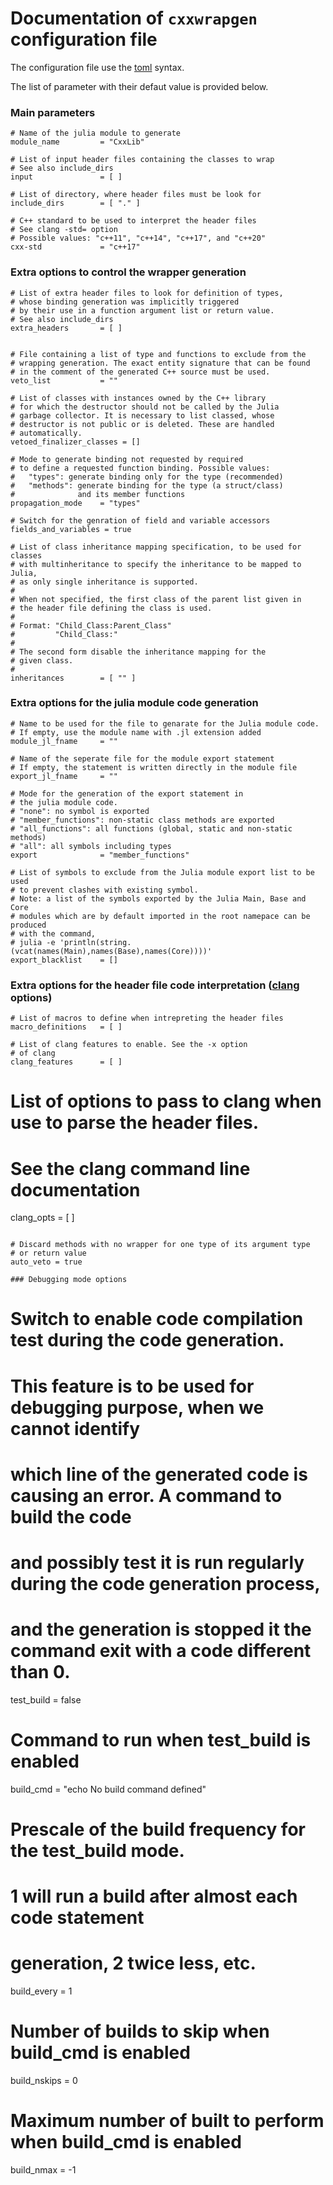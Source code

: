 # Documentation of `cxxwrapgen` configuration file

The configuration file use the [toml](https://toml.io) syntax.

The list of parameter with their defaut value is provided below.


### Main parameters

```
# Name of the julia module to generate
module_name         = "CxxLib"

# List of input header files containing the classes to wrap
# See also include_dirs
input               = [ ]

# List of directory, where header files must be look for
include_dirs        = [ "." ]

# C++ standard to be used to interpret the header files
# See clang -std= option
# Possible values: "c++11", "c++14", "c++17", and "c++20"
cxx-std             = "c++17"
```

### Extra options to control the wrapper generation
   
```
# List of extra header files to look for definition of types,
# whose binding generation was implicitly triggered
# by their use in a function argument list or return value.
# See also include_dirs
extra_headers       = [ ]


# File containing a list of type and functions to exclude from the
# wrapping generation. The exact entity signature that can be found
# in the comment of the generated C++ source must be used.
veto_list           = ""

# List of classes with instances owned by the C++ library
# for which the destructor should not be called by the Julia
# garbage collector. It is necessary to list classed, whose
# destructor is not public or is deleted. These are handled
# automatically.
vetoed_finalizer_classes = []

# Mode to generate binding not requested by required
# to define a requested function binding. Possible values:
#   "types": generate binding only for the type (recommended)
#   "methods": generate binding for the type (a struct/class)
#              and its member functions 
propagation_mode    = "types"

# Switch for the genration of field and variable accessors
fields_and_variables = true

# List of class inheritance mapping specification, to be used for classes
# with multinheritance to specify the inheritance to be mapped to Julia,
# as only single inheritance is supported.
#
# When not specified, the first class of the parent list given in
# the header file defining the class is used.
#
# Format: "Child_Class:Parent_Class"
#         "Child_Class:"
#
# The second form disable the inheritance mapping for the 
# given class.
#
inheritances        = [ "" ]
```

### Extra options for the julia module code generation

```
# Name to be used for the file to genarate for the Julia module code.
# If empty, use the module name with .jl extension added
module_jl_fname     = ""

# Name of the seperate file for the module export statement
# If empty, the statement is written directly in the module file
export_jl_fname     = ""

# Mode for the generation of the export statement in
# the julia module code.
# "none": no symbol is exported
# "member_functions": non-static class methods are exported
# "all_functions": all functions (global, static and non-static methods)
# "all": all symbols including types
export              = "member_functions"

# List of symbols to exclude from the Julia module export list to be used
# to prevent clashes with existing symbol.
# Note: a list of the symbols exported by the Julia Main, Base and Core
# modules which are by default imported in the root namepace can be produced
# with the command,
# julia -e 'println(string.(vcat(names(Main),names(Base),names(Core))))'
export_blacklist    = []
```

### Extra options for the header file code interpretation ([clang](https://clang.llvm.org/docs/UsersManual.html) options)

```
# List of macros to define when intrepreting the header files
macro_definitions   = [ ]

# List of clang features to enable. See the -x option
# of clang
clang_features      = [ ]
```

# List of options to pass to clang when use to parse the header files.
# See the clang command line documentation
clang_opts      = [ ]
```

# Discard methods with no wrapper for one type of its argument type
# or return value
auto_veto = true

### Debugging mode options

```
# Switch to enable code compilation test during the code generation.
# This feature is to be used for debugging purpose, when we cannot identify
# which line of the generated code is causing an error. A command to build the code
# and possibly test it is run regularly during the code generation process,
# and the generation is stopped it the command exit with a code different than 0.
test_build   	    = false

# Command to run when test_build is enabled
build_cmd    	    = "echo No build command defined"

# Prescale of the build frequency for the test_build mode.
# 1 will run a build after almost each code statement
# generation, 2 twice less, etc.
build_every         = 1

# Number of builds to skip when build_cmd is enabled
build_nskips 	    = 0

# Maximum number of built to perform when build_cmd is enabled
build_nmax   	    = -1
```

